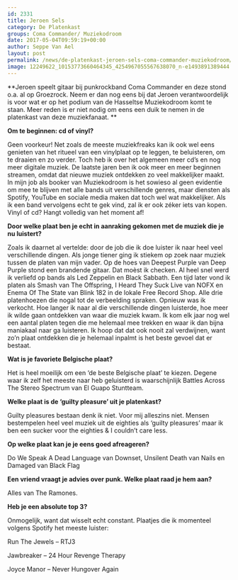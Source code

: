 ```yaml
---
id: 2331
title: Jeroen Sels 
category: De Platenkast
groups: Coma Commander/ Muziekodroom
date: 2017-05-04T09:59:19+00:00
author: Seppe Van Ael
layout: post
permalink: /news/de-platenkast-jeroen-sels-coma-commander-muziekodroom/
image: 12249622_10153773660464345_4254967055567638070_n-e1493891389444.jpg
---
```

**Jeroen speelt gitaar bij punkrockband Coma Commander en deze stond o.a. al op Groezrock. Neem er dan nog eens bij dat Jeroen verantwoordelijk is voor wat er op het podium van de Hasseltse Muziekodroom komt te staan. Meer reden is er niet nodig om eens een duik te nemen in de platenkast van deze muziekfanaat. **

**Om te beginnen: cd of vinyl?**

Geen voorkeur! Net zoals de meeste muziekfreaks kan ik ook wel eens genieten van het ritueel van een vinylplaat op te leggen, te beluisteren, om te draaien en zo verder. Toch heb ik over het algemeen meer cd’s en nog meer digitale muziek. De laatste jaren ben ik ook meer en meer beginnen streamen, omdat dat nieuwe muziek ontdekken zo veel makkelijker maakt. In mijn job als booker van Muziekodroom is het sowieso al geen evidentie om mee te blijven met alle bands uit verschillende genres, maar diensten als Spotify, YouTube en sociale media maken dat toch wel wat makkelijker. Als ik een band vervolgens echt te gek vind, zal ik er ook zéker iets van kopen. Vinyl of cd? Hangt volledig van het moment af!

**Door welke plaat ben je echt in aanraking gekomen met de muziek die je nu luistert?**

Zoals ik daarnet al vertelde: door de job die ik doe luister ik naar heel veel verschillende dingen. Als jonge tiener ging ik stiekem op zoek naar muziek tussen de platen van mijn vader. Op de hoes van Deepest Purple van Deep Purple stond een brandende gitaar. Dat moèst ik checken. Al heel snel werd ik verliefd op bands als Led Zeppelin en Black Sabbath. Een tijd later vond ik platen als Smash van The Offspring, I Heard They Suck Live van NOFX en Enema Of The State van Blink 182 in de lokale Free Record Shop. Alle drie platenhoezen die nogal tot de verbeelding spraken. Opnieuw was ik verkocht. Hoe langer ik naar al die verschillende dingen luisterde, hoe meer ik wilde gaan ontdekken van waar die muziek kwam. Ik kom elk jaar nog wel een aantal platen tegen die me helemaal mee trekken en waar ik dan bijna maniakaal naar ga luisteren. Ik hoop dat dat ook nooit zal verdwijnen, want zo’n plaat ontdekken die je helemaal inpalmt is het beste gevoel dat er bestaat.

**Wat is je favoriete Belgische plaat?**

Het is heel moeilijk om een ‘de beste Belgische plaat’ te kiezen. Degene waar ik zelf het meeste naar heb geluisterd is waarschijnlijk Battles Across The Stereo Spectrum van El Guapo Stuntteam.

**Welke plaat is de ‘guilty pleasure’ uit je platenkast?**

Guilty pleasures bestaan denk ik niet. Voor mij alleszins niet. Mensen bestempelen heel veel muziek uit de eighties als ‘guilty pleasures’ maar ik ben een sucker voor the eighties & I couldn’t care less.

**Op welke plaat kan je je eens goed afreageren?**

Do We Speak A Dead Language van Downset, Unsilent Death van Nails en Damaged van Black Flag

**Een vriend vraagt je advies over punk. Welke plaat raad je hem aan?**

Alles van The Ramones.

**Heb je een absolute top 3?**

Onmogelijk, want dat wisselt echt constant. Plaatjes die ik momenteel volgens Spotify het meeste luister:

Run The Jewels – RTJ3

Jawbreaker – 24 Hour Revenge Therapy

Joyce Manor – Never Hungover Again
